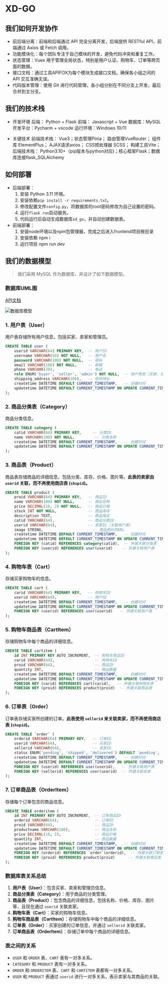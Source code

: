 # XD-GO

## 我们如何开发协作

- 前后端分离：前端和后端通过 API 完全分离开发，后端提供 RESTful API，前端通过 Axios 或 Fetch 调用。
- 功能模块化：每个团队专注于自己模块的开发，避免代码冲突和重复工作。
- 状态管理：Vuex 用于管理全局状态，特别是用户认证、购物车、订单等跨页面的数据。
- 接口文档：通过工具APIFOX为每个模块生成接口文档，确保各小组之间的 API 交互准确无误。
- 代码版本管理：使用 Git 进行代码管理，各小组分别在不同分支上开发，最后合并到主分支。

## 我们的技术栈

- 开发环境
        后端： Python + Flask
        前端： Javascript + Vue
        数据库：MySQL
        开发平台：Pycharm + vscode
        运行环境：Windows 10/11

- 关键技术
        前端技术栈：
        Vue3；状态管理Pinia； 路由管理VueRouter； 组件库 ElementPlus； AJAX请求axios； CSS预处理器 SCSS； 构建工具Vite；
        后端技术栈：
        Python3.10+（pip版本与python对应)；核心框架Flask；数据库连接flask_SQLAlchemy

## 如何部署

- 后端部署：
  1. 安装 Python 3.11 环境。
  2. 安装依赖`pip install -r requirements.txt`。
  3. 修改配置文件`config.py`，将数据库的root密码修改为自己设置的密码。
  4. 运行`flask run`启动服务。
  5. 代码运行后自动生成数据库`xd_go`，并自动创建数据表。
- 前端部署：
  1. 安装node环境以及npm包管理器，完成之后进入frontend项目根目录
  2. 安装依赖 npm i 
  3. 运行项目 npm run dev

## 我们的数据模型

> 我们采用 MySQL 作为数据库，并设计了如下数据模型。

### 数据库UML图

[API文档](https://6745r7mzhv.apifox.cn/)

![数据库模型](https://mermaid.ink/svg/pako:eNqtVU1v4jAQ_SuRzwElFELi2wroalWtqFJ66AoJWc4QrCZ21na0pZT_viYBERpTRSo-JGO_p_kee4eoSABhBHLKSCpJvuSOWc9Ps9jZ1fJhKS0ZT51SgWSJ8_hgRTjJoQUURKl_QiYtAHLCsjZ9I3hbiRRZ-1BtWFEYYUWSRIJSZ0JCNGiWg0MlHEULWBbJBbivf5Mfi9nPefxiCZ8SbY_-MvJvmX-M59PnycJivZCik3WgLCeZoTPaOGZcG76gr-cjDW_a0BWVrNBM8Cvx3j9c6wMLYkyncLNKxAtrFb7owU9efdv-r8Xsd9OHQxrt1mu3LCmp69YEDkr-loRrprc38nUeT60TayYPuqfrNFmQZVcxTXSpbul19xSfgumU5DOQlFR3npEb1qVxlX589HpiV3c0djZEtbHT4OMq_erTZdQimdmEVEj2DhZddTdgp8gI_QpnalXXerUW8vL-aXhcFQg7pCiASLVi3Mo817LSe2LVpiwcKrgmjKvGrLdtVplCLspBmuciMQ9V1ShLpDdgMo2wERNYkzLTS7Tke0MlpRZPW04R1rIEF0lRphuE1yRTZleX6fjWnSgF4X-EaG4R3qE3hAeDqD8c-YE3DEeR-Y6HLtoi3IuifuQFXuiF_sAfjaPh3kXvlQavHwXjQRCGd0FwN_aise-iVB48P3oD3PTwRJRcIxwN_f1_ehJEmQ)

### 1. **用户表（User）**

用户表存储所有用户信息，包括买家、卖家和管理员。

```sql
CREATE TABLE user (
    userid VARCHAR(64) PRIMARY KEY,  -- 用户ID
    username VARCHAR(50) NOT NULL,   -- 用户名
    password VARCHAR(100) NOT NULL,  -- 密码
    email VARCHAR(100) NOT NULL,     -- 邮箱
    phone VARCHAR(20),               -- 电话
    role ENUM('buyer', 'seller', 'admin') NOT NULL,  -- 用户角色（买家、卖家、管理员）
    shipping_address VARCHAR(200),   -- 收货地址
    createtime DATETIME DEFAULT CURRENT_TIMESTAMP,   -- 创建时间
    updatetime DATETIME DEFAULT CURRENT_TIMESTAMP ON UPDATE CURRENT_TIMESTAMP  -- 更新时间
);
```

### 2. **商品分类表（Category）**

商品分类信息。

```sql
CREATE TABLE category (
    catid VARCHAR(64) PRIMARY KEY,     -- 分类ID
    name VARCHAR(100) NOT NULL,         -- 分类名称
    createtime DATETIME DEFAULT CURRENT_TIMESTAMP,   -- 创建时间
    updatetime DATETIME DEFAULT CURRENT_TIMESTAMP ON UPDATE CURRENT_TIMESTAMP  -- 更新时间
);
```

### 3. **商品表（Product）**

商品表存储商品的详细信息，包括分类、库存、价格、图片等。**此表的卖家由 `userid` 关联，而不再使用商店表 (`shopid`)。**

```sql
CREATE TABLE product (
    proid VARCHAR(64) PRIMARY KEY,   -- 商品ID
    name VARCHAR(100) NOT NULL,      -- 商品名称
    price DECIMAL(10, 2) NOT NULL,   -- 商品价格
    stock INT NOT NULL,              -- 商品库存
    description TEXT,                -- 商品描述
    catid VARCHAR(64),               -- 商品分类ID
    userid VARCHAR(64),              -- 卖家ID（关联用户表）
    image STRING,                      -- 商品图片的URL
    createtime DATETIME DEFAULT CURRENT_TIMESTAMP,   -- 创建时间
    updatetime DATETIME DEFAULT CURRENT_TIMESTAMP ON UPDATE CURRENT_TIMESTAMP, -- 更新时间
    FOREIGN KEY (catid) REFERENCES category(catid),  -- 外键关联分类表
    FOREIGN KEY (userid) REFERENCES user(userid)    -- 外键关联用户表
);
```

### 4. **购物车表（Cart）**

存储买家购物车的信息。

```sql
CREATE TABLE cart (
    carid VARCHAR(64) PRIMARY KEY,   -- 购物车ID
    userid VARCHAR(64),              -- 用户ID
    createtime DATETIME DEFAULT CURRENT_TIMESTAMP,   -- 创建时间
    updatetime DATETIME DEFAULT CURRENT_TIMESTAMP ON UPDATE CURRENT_TIMESTAMP, -- 更新时间
    FOREIGN KEY (userid) REFERENCES user(userid)   -- 外键关联用户表
);
```

### 5. **购物车商品表（CartItem）**

存储购物车中每个商品的详细信息。

```sql
CREATE TABLE cartitem (
    id INT PRIMARY KEY AUTO_INCREMENT,  -- 购物车商品ID
    carid VARCHAR(64),                  -- 购物车ID
    proid VARCHAR(64),                  -- 商品ID
    quantity INT,                       -- 商品数量
    createtime DATETIME DEFAULT CURRENT_TIMESTAMP,   -- 创建时间
    updatetime DATETIME DEFAULT CURRENT_TIMESTAMP ON UPDATE CURRENT_TIMESTAMP, -- 更新时间
    FOREIGN KEY (carid) REFERENCES cart(carid),   -- 外键关联购物车表
    FOREIGN KEY (proid) REFERENCES product(proid)  -- 外键关联商品表
);
```

### 6. **订单表（Order）**

订单表存储买家所创建的订单。**此表使用 `sellerid` 来关联卖家，而不再使用商店表 (`shopid`)。**

```sql
CREATE TABLE `order` (
    orderid VARCHAR(64) PRIMARY KEY,   -- 订单ID
    userid VARCHAR(64),                -- 买家ID
    sellerid VARCHAR(64),              -- 卖家ID
    status ENUM('pending', 'shipped', 'delivered') DEFAULT 'pending',  -- 订单状态（待发货、已发货、已完成）
    createtime DATETIME DEFAULT CURRENT_TIMESTAMP,   -- 创建时间
    updatetime DATETIME DEFAULT CURRENT_TIMESTAMP ON UPDATE CURRENT_TIMESTAMP, -- 更新时间
    FOREIGN KEY (userid) REFERENCES user(userid),   -- 外键关联用户表
    FOREIGN KEY (sellerid) REFERENCES user(userid)  -- 外键关联卖家
);
```

### 7. **订单商品表（OrderItem）**

存储每个订单包含的商品信息。

```sql
CREATE TABLE orderitem (
    id INT PRIMARY KEY AUTO_INCREMENT,  -- 订单商品ID
    orderid VARCHAR(64),                -- 订单ID
    proid VARCHAR(64),                  -- 商品ID
    productname VARCHAR(100),           -- 商品名称
    price DECIMAL(10, 2),               -- 商品价格
    quantity INT,                       -- 商品数量
    createtime DATETIME DEFAULT CURRENT_TIMESTAMP,   -- 创建时间
    updatetime DATETIME DEFAULT CURRENT_TIMESTAMP ON UPDATE CURRENT_TIMESTAMP, -- 更新时间
    FOREIGN KEY (orderid) REFERENCES `order`(orderid),  -- 外键关联订单表
    FOREIGN KEY (proid) REFERENCES product(proid)      -- 外键关联商品表
);
```

### 数据库表关系总结

1. **用户表（User）**：包含买家、卖家和管理员信息。
2. **商品分类表（Category）**：用于商品的分类管理。
3. **商品表（Product）**：包含商品的详细信息，包括名称、价格、库存、图片等，且现在通过 `userid` 关联卖家。
4. **购物车表（Cart）**：买家的购物车信息。
5. **购物车商品表（CartItem）**：存储购物车中每个商品的详细信息。
6. **订单表（Order）**：买家创建的订单信息，并通过 `sellerid` 关联卖家。
7. **订单商品表（OrderItem）**：存储订单中每个商品的详细信息。

### 表之间的关系

- `USER` 和 `ORDER` 表、`CART` 表有一对多关系。
- `CATEGORY` 和 `PRODUCT` 表有一对多关系。
- `ORDER` 和 `ORDERITEM` 表、`CART` 和 `CARTITEM` 表都有一对多关系。
- `USER` 和 `PRODUCT` 表通过 `userid` 进行一对多关系，表示卖家与其商品的关联。
